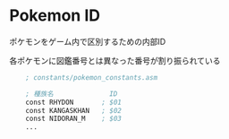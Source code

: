 # Pokemon ID

ポケモンをゲーム内で区別するための内部ID  

各ポケモンに図鑑番号とは異なった番号が割り振られている

```asm
    ; constants/pokemon_constants.asm

    ; 種族名              ID
    const RHYDON       ; $01
	const KANGASKHAN   ; $02
	const NIDORAN_M    ; $03
    ...
```

